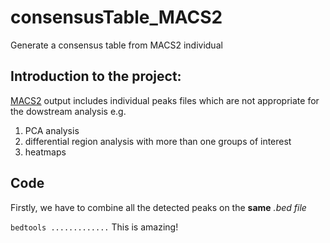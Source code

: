# consensusTable_MACS2
Generate a consensus table from MACS2 individual 

## Introduction to the project:
[MACS2](https://github.com/taoliu/MACS) output includes individual peaks files which are not appropriate for the dowstream analysis e.g.
1. PCA analysis
1. differential region analysis with more than one groups of interest
1. heatmaps

## Code
Firstly, we have to combine all the detected peaks on the **same** *.bed file*

` bedtools ............. ` 
This is amazing!
